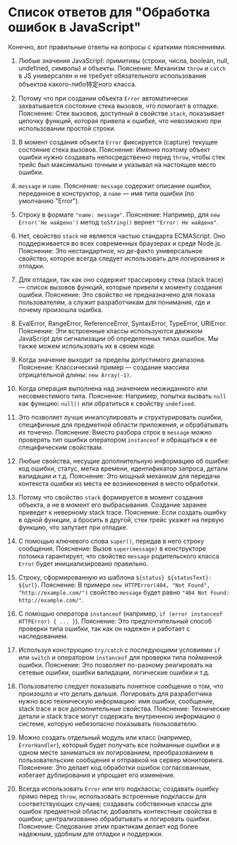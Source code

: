 # Список ответов для "Обработка ошибок в JavaScript"

Конечно, вот правильные ответы на вопросы с краткими пояснениями.

1.  Любые значения JavaScript: примитивы (строки, числа, boolean, null, undefined, символы) и объекты.
    Пояснение: Механизм `throw` и `catch` в JS универсален и не требует обязательного использования объектов какого-либо特定ного класса.

2.  Потому что при создании объекта `Error` автоматически захватывается состояние стека вызовов, что помогает в отладке.
    Пояснение: Стек вызовов, доступный в свойстве `stack`, показывает цепочку функций, которая привела к ошибке, что невозможно при использовании простой строки.

3.  В момент создания объекта `Error` фиксируется (capture) текущее состояние стека вызовов.
    Пояснение: Именно поэтому объект ошибки нужно создавать непосредственно перед `throw`, чтобы стек трейс был максимально точным и указывал на настоящее место ошибки.

4.  `message` и `name`.
    Пояснение: `message` содержит описание ошибки, переданное в конструктор, а `name` — имя типа ошибки (по умолчанию "Error").

5.  Строку в формате `"name: message"`.
    Пояснение: Например, для `new Error('Не найдено')` метод `toString()` вернет `"Error: Не найдено"`.

6.  Нет, свойство `stack` не является частью стандарта ECMAScript. Оно поддерживается во всех современных браузерах и среде Node.js.
    Пояснение: Это нестандартное, но де-факто универсальное свойство, которое всегда следует использовать для логирования и отладки.

7.  Для отладки, так как оно содержит трассировку стека (stack trace) — список вызовов функций, которые привели к моменту создания ошибки.
    Пояснение: Это свойство не предназначено для показа пользователям, а служит разработчикам для понимания, где и почему произошла ошибка.

8.  EvalError, RangeError, ReferenceError, SyntaxError, TypeError, URIError.
    Пояснение: Эти встроенные классы используются движком JavaScript для сигнализации об определенных типах ошибок. Мы также можем использовать их в своем коде.

9.  Когда значение выходит за пределы допустимого диапазона.
    Пояснение: Классический пример — создание массива отрицательной длины: `new Array(-1)`.

10. Когда операция выполнена над значением неожиданного или несовместимого типа.
    Пояснение: Например, попытка вызвать `null` как функцию: `null()` или обратиться к свойству `undefined`.

11. Это позволяет лучше инкапсулировать и структурировать ошибки, специфичные для предметной области приложения, и обрабатывать их точечно.
    Пояснение: Вместо разбора строк в `message` можно проверять тип ошибки оператором `instanceof` и обращаться к ее специфическим свойствам.

12. Любые свойства, несущие дополнительную информацию об ошибке: код ошибки, статус, метка времени, идентификатор запроса, детали валидации и т.д.
    Пояснение: Это мощный механизм для передачи контекста ошибки из места ее возникновения в место обработки.

13. Потому что свойство `stack` формируется в момент создания объекта, а не в момент его выбрасывания. Создание заранее приведет к неверному stack trace.
    Пояснение: Если создать ошибку в одной функции, а бросить в другой, стек трейс укажет на первую функцию, что запутает при отладке.

14. С помощью ключевого слова `super()`, передав в него строку сообщения.
    Пояснение: Вызов `super(message)` в конструкторе потомка гарантирует, что свойство `message` родительского класса `Error` будет инициализировано правильно.

15. Строку, сформированную из шаблона `${status} ${statusText}: ${url}`.
    Пояснение: В примере `new HTTPError(404, "Not Found", "http://example.com/")` свойство `message` будет равно `"404 Not Found: http://example.com/"`.

16. С помощью оператора `instanceof` (например, `if (error instanceof HTTPError) { ... }`).
    Пояснение: Это предпочтительный способ проверки типа ошибки, так как он надежен и работает с наследованием.

17. Используя конструкцию `try/catch` с последующими условиями `if` или `switch` и оператором `instanceof` для проверки типа пойманной ошибки.
    Пояснение: Это позволяет по-разному реагировать на сетевые ошибки, ошибки валидации, логические ошибки и т.д.

18. Пользователю следует показывать понятное сообщение о том, что произошло и что делать дальше. Логировать для разработчика нужно всю техническую информацию: имя ошибки, сообщение, stack trace и все дополнительные свойства.
    Пояснение: Технические детали и stack trace могут содержать внутреннюю информацию о системе, которую небезопасно показывать пользователю.

19. Можно создать отдельный модуль или класс (например, `ErrorHandler`), который будет получать все пойманные ошибки и в одном месте заниматься их логированием, преобразованием в пользовательские сообщения и отправкой на сервер мониторинга.
    Пояснение: Это делает код обработки ошибок согласованным, избегает дублирования и упрощает его изменение.

20. Всегда использовать `Error` или его подклассы; создавать ошибку прямо перед `throw`; использовать встроенные подклассы для соответствующих случаев; создавать собственные классы для ошибок предметной области; добавлять контекстные свойства в ошибки; централизованно обрабатывать и логировать ошибки.
    Пояснение: Следование этим практикам делает код более надежным, удобным для отладки и поддержки.
